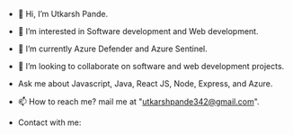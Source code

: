 - 👋 Hi, I’m Utkarsh Pande.
- 👀 I’m interested in Software development and Web development.
- 🌱 I’m currently Azure Defender and Azure Sentinel.
- 💞️ I’m looking to collaborate on software and web development projects.
- Ask me about Javascript, Java, React JS, Node, Express, and Azure.
- 📫 How to reach me? mail me at "utkarshpande342@gmail.com".

- Contact with me:
   

<!---
UPande1/UPande1 is a ✨ special ✨ repository because its `README.md` (this file) appears on your GitHub profile.
You can click the Preview link to take a look at your changes.
--->
